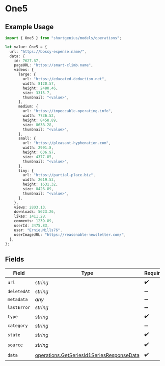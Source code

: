 # One5

## Example Usage

```typescript
import { One5 } from "shortgenius/models/operations";

let value: One5 = {
  url: "https://bossy-expense.name/",
  data: {
    id: 7627.87,
    pageURL: "https://smart-climb.name",
    videos: {
      large: {
        url: "https://educated-deduction.net",
        width: 8120.57,
        height: 2480.46,
        size: 3315.7,
        thumbnail: "<value>",
      },
      medium: {
        url: "https://impeccable-operating.info",
        width: 7736.52,
        height: 8458.89,
        size: 8638.28,
        thumbnail: "<value>",
      },
      small: {
        url: "https://pleasant-hyphenation.com",
        width: 2991.8,
        height: 636.97,
        size: 4377.85,
        thumbnail: "<value>",
      },
      tiny: {
        url: "https://partial-place.biz",
        width: 2619.53,
        height: 1631.32,
        size: 8426.89,
        thumbnail: "<value>",
      },
    },
    views: 2803.13,
    downloads: 5623.26,
    likes: 1411.28,
    comments: 1239.89,
    userId: 3475.83,
    user: "Ernie.Mills76",
    userImageURL: "https://reasonable-newsletter.com/",
  },
};
```

## Fields

| Field                                                                                                  | Type                                                                                                   | Required                                                                                               | Description                                                                                            |
| ------------------------------------------------------------------------------------------------------ | ------------------------------------------------------------------------------------------------------ | ------------------------------------------------------------------------------------------------------ | ------------------------------------------------------------------------------------------------------ |
| `url`                                                                                                  | *string*                                                                                               | :heavy_check_mark:                                                                                     | N/A                                                                                                    |
| `deletedAt`                                                                                            | *string*                                                                                               | :heavy_minus_sign:                                                                                     | N/A                                                                                                    |
| `metadata`                                                                                             | *any*                                                                                                  | :heavy_minus_sign:                                                                                     | N/A                                                                                                    |
| `lastError`                                                                                            | *string*                                                                                               | :heavy_minus_sign:                                                                                     | N/A                                                                                                    |
| `type`                                                                                                 | *string*                                                                                               | :heavy_check_mark:                                                                                     | N/A                                                                                                    |
| `category`                                                                                             | *string*                                                                                               | :heavy_minus_sign:                                                                                     | N/A                                                                                                    |
| `state`                                                                                                | *string*                                                                                               | :heavy_check_mark:                                                                                     | N/A                                                                                                    |
| `source`                                                                                               | *string*                                                                                               | :heavy_check_mark:                                                                                     | N/A                                                                                                    |
| `data`                                                                                                 | [operations.GetSeriesId1SeriesResponseData](../../models/operations/getseriesid1seriesresponsedata.md) | :heavy_check_mark:                                                                                     | N/A                                                                                                    |